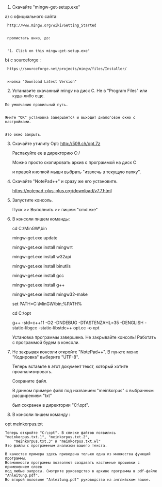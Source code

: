 <html>
<title>Установка OPT в Windows.</title>


1)  Скачайте "mingw-get-setup.exe" 


а)   c официального сайта:


     http://www.mingw.org/wiki/Getting_Started
     
     
     пролистать вниз, до:
     
     
     "1. Click on this mingw-get-setup.exe"
     
     
b)   с sourceforge :


     https://sourceforge.net/projects/mingw/files/Installer/
     
     
     кнопка "Download Latest Version"
     
     
	
2)	 Устанавите скачанный mingv на диск С. Не в "Program Files" или куда-либо еще. 


    По умолчанию правильный путь.
    
    
    Жмите "ОК" установка завершается и выходит диалоговое окно с настройками.
    
    
    Это окно закрыть.   
    
    

3)  Скачайте утилиту   Opt: http://509.ch/opt.7z


    Распакуйте ее в директорию С:/
    
    
    Можно просто скопировать архив с программой на диск С
    
    
    и правой кнопкой мыши выбрать "извлечь в текущую папку".
    
    

4)  Скачайте "NotePad++" и сразу же его установите.


    https://notepad-plus-plus.org/download/v7.7.html
    
    
   
3)  Запустите консоль.


    Пуск >> Выполнить >> пишем "cmd.exe"
    
    
	
4) 	В консоли пишем команды:


    cd C:\MinGW\bin
    
    
    mingw-get.exe update
    
    
    mingw-get.exe install mingwrt
    
    
    mingw-get.exe install w32api
    
    
    mingw-get.exe install binutils 
    
    
    mingw-get.exe install gcc 
    
    
    mingw-get.exe install g++
    
    
    mingw-get.exe install mingw32-make
    
    
    set PATH=C:\MinGW\bin;%PATH%
    
    
    cd C:\opt
    
    
    g++ -std=c++11 -O2 -DNDEBUG -DTASTENZAHL=35 -DENGLISH -static-libgcc -static-libstdc++ opt.cc -o opt
   
   
   
    Установка программы завершена. Не закрывайте консоль! Работать с программой будем в консоли.
	
	
	
5)  Не закрывая консоли откройте "NotePad++". В пункте меню "Кодировка" выберите "UTF-8".
    
    
    Теперь вставьте в этот документ текст, который хотите проанализировать. 
    
    
    Сохраните файл.
    
    
    В данном примере файл под названием "meinkorpus" c выбранным расширением "txt" 
	
	
	был сохранен в директории    "C:\opt".



6)  В консоли пишем команду :


opt meinkorpus.txt
	
	Теперь откройте "C:\opt". В списке файтов появились "meinkorpus.txt.1", "meinkorpus.txt.2", 
        "meinkorpus.txt.3" и "meinkorpus.txt.wl"
	Это файлы с программным анализом вашего текста.

    В качестве примера здесь приведена только одна из множества функций программы. 
    Возможности программы позволяют создавать кастомные прошивки с применением слоев
    под любые запросы. Смотрите руководство в архиве программы в pdf-файле "Anleitung.pdf".
    Во второй половине "Anleitung.pdf" руководство на английском языке. 	

</html>
